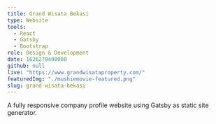 ```yaml
---
title: Grand Wisata Bekasi
type: Website
tools:
  - React
  - Gatsby
  - Bootstrap
role: Design & Development
date: 1626278400000
github: null
live: "https://www.grandwisataproperty.com/"
featuredImg: "./mushiemovie-featured.png"
slug: grand-wisata-bekasi
---
```


A fully responsive company profile website using Gatsby as static site generator.
